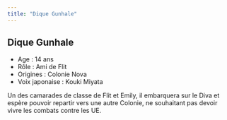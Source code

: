 ```yaml
---
title: "Dique Gunhale"
---
```


Dique Gunhale
-------------


- Age : 14 ans  
- Rôle : Ami de Flit   
- Origines : Colonie Nova  
- Voix japonaise : Kouki Miyata


Un des camarades de classe de Flit et Emily, il embarquera sur le Diva et espère pouvoir repartir vers une autre Colonie, ne souhaitant pas devoir vivre les combats contre les UE. 

